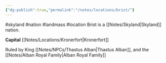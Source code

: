 ```yaml
---
{"dg-publish":true,"permalink":"/notes/locations/brist/"}
---
```


#skyland #nation #landmass #location
Brist is a [[Notes/Skyland\|Skyland]] nation.

**Capital** [[Notes/Locations/Kronerfort\|Kronerfort]]


Ruled by King [[Notes/NPCs/Thastus Alban\|Thastus Alban]], and the [[Notes/Alban Royal Family\|Alban Royal Family]]
